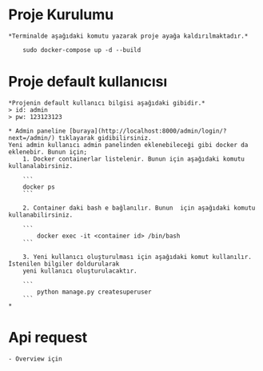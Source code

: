 # Proje Kurulumu
    *Terminalde aşağıdaki komutu yazarak proje ayağa kaldırılmaktadır.*
```
    sudo docker-compose up -d --build
```

# Proje default kullanıcısı
    *Projenin default kullanıcı bilgisi aşağıdaki gibidir.*
    > id: admin
    > pw: 123123123
    
    * Admin paneline [buraya](http://localhost:8000/admin/login/?next=/admin/) tıklayarak gidibilirsiniz.
    Yeni admin kullanıcı admin panelinden eklenebileceği gibi docker da eklenebir. Bunun için;
        1. Docker containerlar listelenir. Bunun için aşağıdaki komutu kullanalabirsiniz.
        
        ```
        docker ps
        ```
        
        2. Container daki bash e bağlanılır. Bunun  için aşağıdaki komutu kullanabilirsiniz.
        
        ```
            docker exec -it <container id> /bin/bash
        ```
        
        3. Yeni kullanıcı oluşturulması için aşağıdaki komut kullanılır. İstenilen bilgiler doldurularak
        yeni kullanıcı oluşturulacaktır.
        
        ```
            python manage.py createsuperuser
        ```
    *


# Api request 
    
    - Overview için 